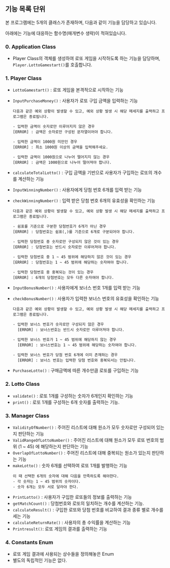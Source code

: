 ## 기능 목록 단위

본 프로그램에는 5개의 클래스가 존재하며, 다음과 같이 기능을 담당하고 있습니다.

아래에는 기능에 대응하는 함수명(매개변수 생략)이 적혀있습니다.

### 0. Application Class
- Player Class의 객체를 생성하여 로또 게임을 시작하도록 하는 기능을 담당하며,
  `Player.LottoGamestart()`를 호출합니다.

### 1. Player Class
- `LottoGamestart()` : 로또 게임을 본격적으로 시작하는 기능
- `InputPurchaseMoney()` : 사용자가 로또 구입 금액을 입력하는 기능
  ```
  다음과 같은 예외 상황이 발생할 수 있고, 예외 상황 발생 시 해당 메세지를 출력하고 프로그램은 종료됩니다.
  
  - 입력한 금액이 숫자로만 이루어지지 않은 경우
  [ERROR] : 금액은 숫자로만 구성된 문자열이어야 합니다.
  
  - 입력한 금액이 1000원 미만인 경우
  [ERROR] : 최소 1000원 이상의 금액을 입력해주세요.
  
  - 입력한 금액이 1000원으로 나누어 떨어지지 않는 경우
  [ERROR] : 금액은 1000원으로 나누어 떨어져야 합니다.
  ```
- `calculateTotalLotto()` : 구입 금액을 기반으로 사용자가 구입하는 로또의 개수를 계산하는 기능
- `InputWinningNumber()` : 사용자에게 당첨 번호 6개를 입력 받는 기능
- `checkWinningNumber()` : 입력 받은 당첨 번호 6개의 유효성을 확인하는 기능
  ```
  다음과 같은 예외 상황이 발생할 수 있고, 예외 상황 발생 시 해당 메세지를 출력하고 프로그램은 종료됩니다.
  
  - 쉼표를 기준으로 구분한 당첨번호가 6개가 아닌 경우
  [ERROR] : 당첨번호는 쉼표(,)를 기준으로 6개로 구분되어야 합니다.
  
  - 입력한 당첨번호 중 숫자로만 구성되지 않은 것이 있는 경우
  [ERROR] : 당첨번호는 반드시 숫자로만 이루어져야 합니다.
  
  - 입력한 당첨번호 중 1 ~ 45 범위에 해당하지 않은 것이 있는 경우
  [ERROR] : 당첨번호는 1 ~ 45 범위에 해당하는 숫자여야 합니다.
  
  - 입력한 당첨번호 중 중복되는 것이 있는 경우
  [ERROR] : 6개의 당첨번호는 모두 다른 숫자여야 합니다.
  ```

- `InputBonusNumber()` : 사용자에게 보너스 번호 1개를 입력 받는 기능
- `checkBonusNumber()` : 사용자가 입력한 보너스 번호의 유효성을 확인하는 기능
  ```
  다음과 같은 예외 상황이 발생할 수 있고, 예외 상황 발생 시 해당 메세지를 출력하고 프로그램은 종료됩니다.
  
  - 입력한 보너스 번호가 숫자로만 구성되지 않은 경우
    [ERROR] : 보너스번호는 반드시 숫자로만 이루어져야 합니다.
  
  - 입력한 보너스 번호가 1 ~ 45 범위에 해당하지 않는 경우
    [ERROR] : 보너스번호는 1 ~ 45 범위에 해당하는 숫자여야 합니다.
  
  - 입력한 보너스 번호가 당첨 번호 6개에 이미 존재하는 경우
    [ERROR] : 보너스 번호는 입력한 당첨 번호와 중복되서는 안됩니다.
    ```
  
- `PurchaseLotto()` : 구매금액에 따른 개수만큼 로또를 구입하는 기능

### 2. Lotto Class

- `validate()` : 로또 1개를 구성하는 숫자가 6개인지 확인하는 기능
- `print()` : 로또 1개를 구성하는 6개 숫자를 출력하는 기능.

### 3. Manager Class
- `ValidityOfNumber()` : 주어진 리스트에 대해 원소가 모두 숫자로만 구성되어 있는지 판단하는 기능
- `ValidRangeOfLottoNumber()` : 주어진 리스트에 대해 원소가 모두 로또 번호의 범위 (1 ~ 45) 에 해당하는지 판단하는 기능
- `OverlapOfLottoNumber()` : 주어진 리스트에 대해 중복되는 원소가 있는지 판단하는 기능
- `makeLotto()` : 숫자 6개를 선택하여 로또 1개를 발행하는 기능
  ```
  이 때 선택한 6개의 숫자에 대해 다음을 만족하도록 해야한다.
  - 각 숫자는 1 ~ 45 범위의 숫자이다.
  - 숫자 6개는 모두 서로 달라야 한다.
  ```
- `PrintLotto()` : 사용자가 구입한 로또들의 정보를 출력하는 기능
- `getMatchCount()` : 당첨번호와 로또의 일치하는 개수를 계산하는 기능.
- `calculateResult()` : 구입한 로또와 당첨 번호를 비교하여 결과 종류 별로 개수를 세는 기능
- `calculateReturnRate()` : 사용자의 총 수익률을 계산하는 기능
- `Printresult()`: 로또 게임의 결과를 출력하는 기능

### 4. Constants Enum
- 로또 게임 결과에 사용되는 상수들을 정의해놓은 Enum
- 별도의 독립적인 기능은 없다.